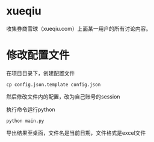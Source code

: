 # xueqiu
收集券商雪球（xueqiu.com）上面某一用户的所有讨论内容。

# 修改配置文件
在项目目录下，创建配置文件
```shell
cp config.json.template config.json
```

然后修改文件内的配置，改为自己账号的session

执行命令运行python
```shell
python main.py
```

导出结果至桌面，文件名是当前日期，文件格式是excel文件
